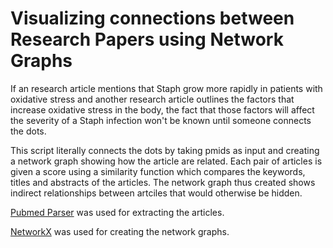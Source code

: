 # Visualizing connections between Research Papers using Network Graphs

If an research article mentions that Staph grow more rapidly in patients with oxidative stress and another research article outlines the factors that increase oxidative stress in the body, the fact that those factors will affect the severity of a Staph infection won't be known until someone connects the dots.

This script literally connects the dots by taking pmids as input and creating a network graph showing how the article are related. Each pair of articles is given a score using a similarity function which compares the keywords, titles and abstracts of the articles. The network graph thus created shows indirect relationships between artciles that would otherwise be hidden.

[Pubmed Parser](https://titipata.github.io/pubmed_parser/) was used for extracting the articles.

[NetworkX](https://networkx.github.io/documentation/stable/) was used for creating the network graphs.
